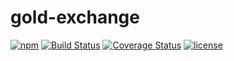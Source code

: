 # gold-exchange
[![npm](https://img.shields.io/npm/v/gold-exchange.svg)](https://www.npmjs.com/package/gold-exchange) [![Build Status](https://travis-ci.org/Grimmopher/gold-exchange.svg?branch=master)](https://travis-ci.org/Grimmopher/gold-exchange) [![Coverage Status](https://coveralls.io/repos/github/Grimmopher/gold-exchange/badge.svg?branch=master)](https://coveralls.io/github/Grimmopher/gold-exchange?branch=master) [![license](https://img.shields.io/github/license/grimmopher/gold-exchange.svg)]()
